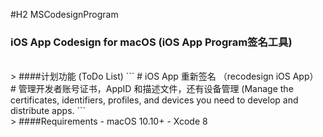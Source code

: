 #H2 MSCodesignProgram


### iOS App Codesign for macOS (iOS App Program签名工具) ###

<br/>
> ####计划功能 (ToDo List) 
```
 # iOS App 重新签名 （recodesign iOS App）
 # 管理开发者账号证书，AppID 和描述文件，还有设备管理 (Manage the certificates, identifiers, profiles, and devices you need to develop and distribute apps.
```

<br/>
> ####Requirements
- macOS 10.10+
- Xcode 8

